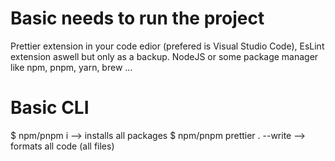 # Basic needs to run the project

Prettier extension in your code edior (prefered is Visual Studio Code), EsLint extension aswell but only as a backup.
NodeJS or some package manager like npm, pnpm, yarn, brew ...

# Basic CLI

$ npm/pnpm i --> installs all packages
$ npm/pnpm prettier . --write --> formats all code (all files)
